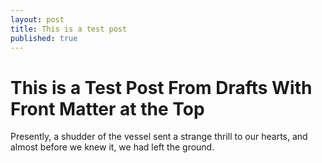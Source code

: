 ```yaml
---
layout: post
title: This is a test post
published: true
---
```


# This is a Test Post From Drafts With Front Matter at the Top

Presently, a shudder of the vessel sent a strange thrill to our hearts, and almost before we knew it, we had left the ground.


